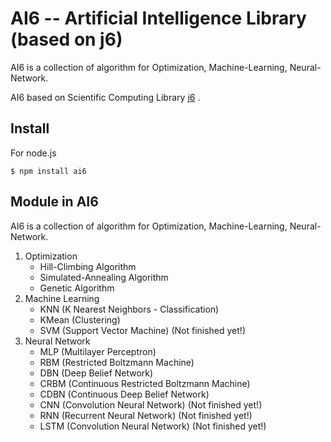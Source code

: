 # AI6 -- Artificial Intelligence Library (based on j6)

AI6 is a collection of algorithm for Optimization, Machine-Learning, Neural-Network.

AI6 based on Scientific Computing Library [j6](https://github.com/ccckmit/j6) . 

## Install

For node.js 

```
$ npm install ai6
```

## Module in AI6

AI6 is a collection of algorithm for Optimization, Machine-Learning, Neural-Network.

1. Optimization
    * Hill-Climbing Algorithm
    * Simulated-Annealing Algorithm
    * Genetic Algorithm
2. Machine Learning
    * KNN (K Nearest Neighbors - Classification)
    * KMean (Clustering)
    * SVM (Support Vector Machine) (Not finished yet!)
3. Neural Network
    * MLP (Multilayer Perceptron)
    * RBM (Restricted Boltzmann Machine)
    * DBN (Deep Belief Network)
    * CRBM (Continuous Restricted Boltzmann Machine)
    * CDBN (Continuous Deep Belief Network)
    * CNN (Convolution Neural Network) (Not finished yet!)
    * RNN (Recurrent Neural Network) (Not finished yet!)
    * LSTM (Convolution Neural Network) (Not finished yet!)
